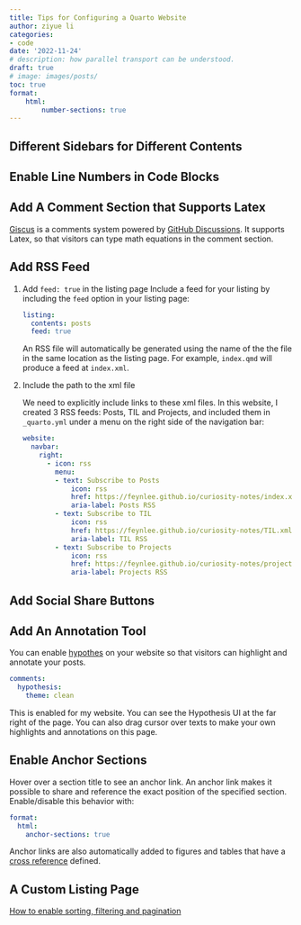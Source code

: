```yaml
---
title: Tips for Configuring a Quarto Website
author: ziyue li
categories:
- code
date: '2022-11-24'
# description: how parallel transport can be understood.
draft: true
# image: images/posts/
toc: true
format:
    html:
        number-sections: true
---
```


## Different Sidebars for Different Contents

## Enable Line Numbers in Code Blocks

## Add A Comment Section that Supports Latex

[Giscus](https://giscus.app) is a comments system powered by [GitHub Discussions](https://docs.github.com/en/discussions).
It supports Latex, so that visitors can type math equations in the comment section.

## Add RSS Feed

1. Add `feed: true` in the listing page
    Include a feed for your listing by including the `feed` option in your listing page:

    ```yml
    listing:
      contents: posts
      feed: true
    ```

    An RSS file will automatically be generated using the name of the the file in the same location as the listing page. For example, `index.qmd` will produce a feed at `index.xml`.

2. Include the path to the xml file

    We need to explicitly include links to these xml files.
    In this website, I created 3 RSS feeds: Posts, TIL and Projects, and included them in `_quarto.yml` under a menu on the right side of the navigation bar:

    ```yml
    website:
      navbar:
        right:
          - icon: rss
            menu:
            - text: Subscribe to Posts
                icon: rss
                href: https://feynlee.github.io/curiosity-notes/index.xml
                aria-label: Posts RSS
            - text: Subscribe to TIL
                icon: rss
                href: https://feynlee.github.io/curiosity-notes/TIL.xml
                aria-label: TIL RSS
            - text: Subscribe to Projects
                icon: rss
                href: https://feynlee.github.io/curiosity-notes/projects.xml
                aria-label: Projects RSS
    ```

## Add Social Share Buttons

## Add An Annotation Tool

You can enable [hypothes](https://web.hypothes.is) on your website so that visitors can highlight and annotate your posts.

```yml
comments:
  hypothesis:
    theme: clean
```

This is enabled for my website.
You can see the Hypothesis UI at the far right of the page.
You can also drag cursor over texts to make your own highlights and annotations on this page.

## Enable Anchor Sections

Hover over a section title to see an anchor link.
An anchor link makes it possible to share and reference the exact position of the specified section.
Enable/disable this behavior with:

```yml
format:
  html:
    anchor-sections: true
```

Anchor links are also automatically added to figures and tables that have a [cross reference](https://quarto.org/docs/authoring/cross-references.html) defined.

## A Custom Listing Page

[How to enable sorting, filtering and pagination](https://quarto.org/docs/websites/website-listings-custom.html#sorting-filtering-and-pagination)

<div class="sharethis-inline-share-buttons pt-5"></div>
